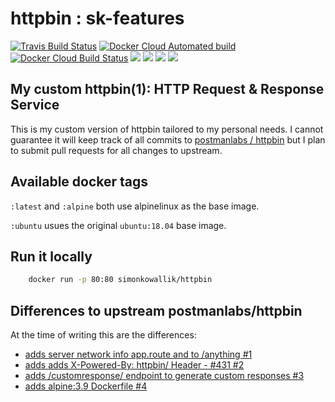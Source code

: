 # httpbin : sk-features
[![Travis Build Status](https://img.shields.io/travis/com/simonkowallik/httpbin/sk-features.svg?label=travis%20build)](https://travis-ci.com/simonkowallik/httpbin)
[![Docker Cloud Automated build](https://img.shields.io/docker/cloud/automated/simonkowallik/httpbin.svg?color=brightgreen)](https://hub.docker.com/r/simonkowallik/httpbin)
[![Docker Cloud Build Status](https://img.shields.io/docker/cloud/build/simonkowallik/httpbin.svg)](https://hub.docker.com/r/simonkowallik/httpbin/builds)
[![](https://img.shields.io/microbadger/layers/simonkowallik/httpbin/alpine.svg?label=:latest%2F:alpine+layers)](https://microbadger.com/images/simonkowallik/httpbin:alpine)
[![](https://img.shields.io/microbadger/image-size/simonkowallik/httpbin/alpine.svg?label=:latest%2F:alpine+size)](https://microbadger.com/images/simonkowallik/httpbin:alpine)
[![](https://img.shields.io/microbadger/layers/simonkowallik/httpbin/ubuntu.svg?label=:ubuntu+layers)](https://microbadger.com/images/simonkowallik/httpbin:ubuntu)
[![](https://img.shields.io/microbadger/image-size/simonkowallik/httpbin/ubuntu.svg?label=:ubuntu+size)](https://microbadger.com/images/simonkowallik/httpbin:ubuntu)

## My custom httpbin(1): HTTP Request & Response Service
This is my custom version of httpbin tailored to my personal needs.
I cannot guarantee it will keep track of all commits to [postmanlabs / httpbin](https://github.com/postmanlabs/httpbin) but I plan to submit pull requests for all changes to upstream.

## Available docker tags
`:latest` and `:alpine` both use alpinelinux as the base image.

`:ubuntu` usues the original `ubuntu:18.04` base image.

## Run it locally
```sh
    docker run -p 80:80 simonkowallik/httpbin
```

## Differences to upstream postmanlabs/httpbin
At the time of writing this are the differences:

- [adds server network info app.route and to /anything #1](https://github.com/simonkowallik/httpbin/pull/1)
- [adds adds X-Powered-By: httpbin/<version> Header - #431 #2](https://github.com/simonkowallik/httpbin/pull/2)
- [adds /customresponse/<base64> endpoint to generate custom responses #3](https://github.com/simonkowallik/httpbin/pull/3)
- [adds alpine:3.9 Dockerfile #4](https://github.com/simonkowallik/httpbin/pull/4/files)